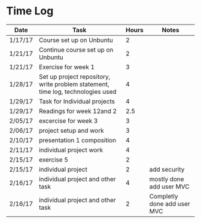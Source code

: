 # Time Log

| Date | Task | Hours | Notes|
|------|------|-------|------|
| 1/17/17| Course set up on Unbuntu| 2 | |
| 1/21/17| Continue course set up on Unbuntu| 2 | |
| 1/21/17 | Exercise for week 1  | 3  |   | 
| 1/28/17| Set up project repository, write problem statement, time log, technologies used| 4 | |
| 1/29/17 | Task for Individual projects| 4 | |
| 1/29/17 | Readings for week 12and 2| 2.5 | |
| 2/05/17 | excercise for week 3| 3 | |
| 2/06/17 | project setup and work | 3 | |
| 2/10/17 | presentation 1 composition | 4 | |
| 2/11/17 | individual project work | 4 | |
| 2/15/17 | exercise 5 | 2 | |
| 2/15/17 | individual project | 2 | add security |
| 2/16/17 | individual project and other task | 4 | mostly done add user MVC|
| 2/16/17 | individual project and other task | 2 | Completly done add user MVC|